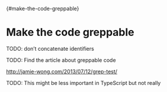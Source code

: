 {#make-the-code-greppable}

# Make the code greppable

TODO: don’t concatenate identifiers

TODO: Find the article about greppable code

http://jamie-wong.com/2013/07/12/grep-test/

TODO: This might be less important in TypeScript but not really
